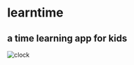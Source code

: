 # learntime
## a time learning app for kids
![clock](https://user-images.githubusercontent.com/71066639/192779112-69f25777-4427-41c3-ba54-42f760060c59.png)

